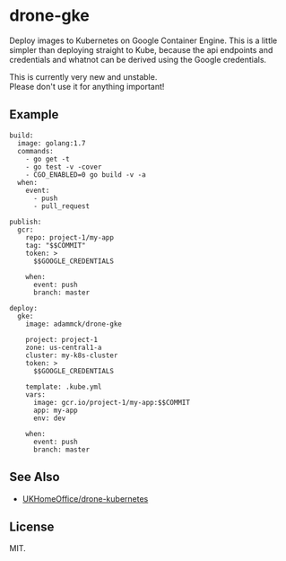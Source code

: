 # drone-gke

Deploy images to Kubernetes on Google Container Engine. This is a little simpler
than deploying straight to Kube, because the api endpoints and credentials and
whatnot can be derived using the Google credentials.

This is currently very new and unstable.  
Please don't use it for anything important!


## Example

	build:
	  image: golang:1.7
	  commands:
	    - go get -t
	    - go test -v -cover
	    - CGO_ENABLED=0 go build -v -a
	  when:
	    event:
	      - push
	      - pull_request

	publish:
	  gcr:
	    repo: project-1/my-app
	    tag: "$$COMMIT"
	    token: >
	      $$GOOGLE_CREDENTIALS

	    when:
	      event: push
	      branch: master

	deploy:
	  gke:
	  	image: adammck/drone-gke

	    project: project-1
	    zone: us-central1-a
	    cluster: my-k8s-cluster
	    token: >
	      $$GOOGLE_CREDENTIALS

	    template: .kube.yml
	    vars:
	      image: gcr.io/project-1/my-app:$$COMMIT
	      app: my-app
	      env: dev

	    when:
	      event: push
	      branch: master



## See Also

* [UKHomeOffice/drone-kubernetes](https://github.com/UKHomeOffice/drone-kubernetes)


## License

MIT.
